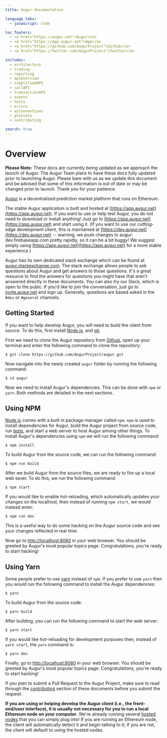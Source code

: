 ```yaml
---
title: Augur documentation

language_tabs:
  - javascript: Code

toc_footers:
  - <a href="https://augur.net">Augur</a>
  - <a href="https://app.augur.net">App</a>
  - <a href="https://github.com/AugurProject">Github</a>
  - <a href="https://twitter.com/AugurProject">Twitter</a>

includes:
  - architecture
  - trading
  - reporting
  - apiOverview
  - simplifiedAPI
  - callAPI
  - transactionAPI
  - events
  - tests
  - errors
  - uiConventions
  - glossary
  - contributing

search: true
---
```

Overview
========
<aside class="notice"><b>Please Note:</b> These docs are currently being updated as we approach the launch of Augur. The Augur Team plans to have these docs fully updated prior to launching Augur. Please bare with us as we update this document and be advised that some of this information is out of date or may be changed prior to launch. Thank you for your patience.</aside>

[Augur](https://app.augur.net) is a decentralized prediction market platform that runs on Ethereum.

The stable Augur application is built and hosted at [https://app.augur.net](https://app.augur.net). If you want to use or help test Augur, you do not need to download or install anything! Just go to [https://app.augur.net](https://app.augur.net) and start using it. (If you want to use our cutting-edge development client, this is maintained at [https://dev.augur.net](https://dev.augur.net) -- warning, we push changes to augur-dev.firebaseapp.com pretty rapidly, so it can be a bit buggy! We suggest simply using [https://app.augur.net](https://app.augur.net) for a more stable experience.)

Augur has its own dedicated stack exchange which can be found at [augur.stackexchange.com](https://augur.stackexchange.com/). The stack exchange allows people to ask questions about Augur and get answers to those questions. It's a great resource to find the answers for questions you might have that aren't answered directly in these documents. You can also try our Slack, which is open to the pubic. If you'd like to join the conversation, just go to [invite.augur.net](http://invite.augur.net) and sign up. Generally, questions are based asked in the `#dev` or `#general` channels.

Getting Started
---------------

If you want to help develop Augur, you will need to build the client from source. To do this, first install [Node.js](https://nodejs.org/), and [git](https://git-scm.com/downloads).

First we need to clone the Augur repository from [Github](https://github.com/AugurProject/augur), open up your terminal and enter the following command to clone the repository:

`$ git clone https://github.com/AugurProject/augur.git`

Now navigate into the newly created `augur` folder by running the following command:

`$ cd augur`

Now we need to install Augur's dependencies. This can be done with `npm` or `yarn`. Both methods are detailed in the next sections.

Using NPM
---------
[Node.js](https://nodejs.org/) comes with a built in package manager called `npm`. `npm` is used to install dependencies for Augur, build the Augur project from source code, run [tests](#tests), and start a web server to host Augur among other things. To install Augur's dependencies using `npm` we will run the following command:

`$ npm install`

To build Augur from the source code, we can run the following command:

`$ npm run build`

After we build Augur from the source files, we are ready to fire up a local web sever. To do this, we run the following command:

`$ npm start`

 If you would like to enable hot-reloading, which automatically updates your changes on the localhost, then instead of running `npm start`, we would instead enter:

`$ npm run dev`

This is a useful way to do some hacking on the Augur source code and see your changes reflected in real time.

Now go to [http://localhost:8080](http://localhost:8080) in your web browser. You should be greeted by Augur's most popular topics page. Congratulations, you're ready to start hacking!

Using Yarn
----------
Some people prefer to use [yarn](https://yarnpkg.com/en/) instead of `npm`. If you prefer to use `yarn` then you would run the following command to install the Augur dependencies:

`$ yarn`

To build Augur from the source code:

`$ yarn build`

After building, you can run the following command to start the web server:

`$ yarn start`

If you would like hot-reloading for development purposes then, instead of `yarn start`, the `yarn` command is:

`$ yarn dev`

Finally, go to [http://localhost:8080](http://localhost:8080) in your web browser. You should be greeted by Augur's most popular topics page. Congratulations, you're ready to start hacking!

If you plan to submit a Pull Request to the Augur Project, make sure to read through the [contributing](#contributing) section of these documents before you submit the request.

<aside class="notice"><b>If you are using or helping develop the Augur client (i.e., the front-end/user interface), it is usually not necessary for you to run a local Ethereum node on your computer.</b> We're already running several <a href="#hosted-node">hosted nodes</a> that you can simply plug into! If you are running an Ethereum node, the client will automatically detect it and begin talking to it; if you are not, the client will default to using the hosted nodes.</aside>
